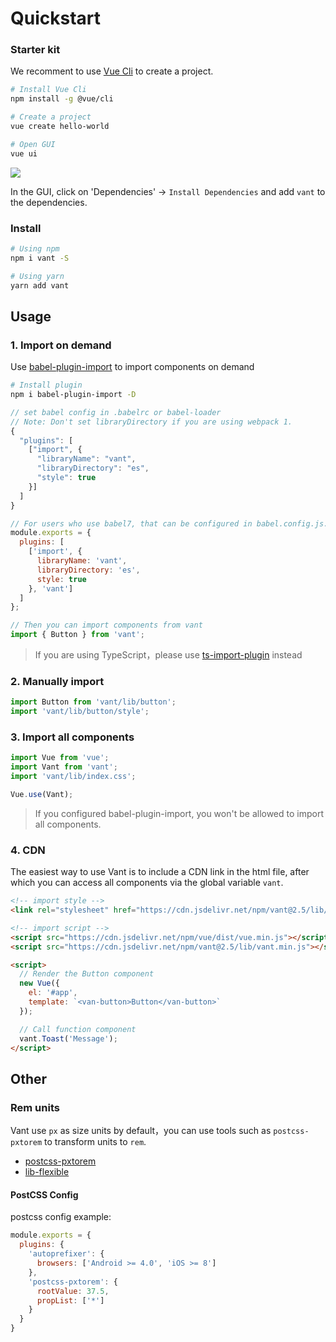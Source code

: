 # Quickstart

### Starter kit

We recomment to use [Vue Cli](https://cli.vuejs.org/zh/) to create a project.

```bash
# Install Vue Cli
npm install -g @vue/cli

# Create a project
vue create hello-world

# Open GUI
vue ui
```

![](https://img.yzcdn.cn/vant/vue-cli-demo-201809030812.png)

In the GUI, click on 'Dependencies' -> `Install Dependencies` and add `vant` to the dependencies.

### Install

```bash
# Using npm
npm i vant -S

# Using yarn
yarn add vant
```

## Usage

### 1. Import on demand

Use [babel-plugin-import](https://github.com/ant-design/babel-plugin-import) to import components on demand

```bash
# Install plugin
npm i babel-plugin-import -D
```

```js
// set babel config in .babelrc or babel-loader
// Note: Don't set libraryDirectory if you are using webpack 1.
{
  "plugins": [
    ["import", {
      "libraryName": "vant",
      "libraryDirectory": "es",
      "style": true
    }]
  ]
}

// For users who use babel7, that can be configured in babel.config.js.bak
module.exports = {
  plugins: [
    ['import', {
      libraryName: 'vant',
      libraryDirectory: 'es',
      style: true
    }, 'vant']
  ]
};
```

```js
// Then you can import components from vant
import { Button } from 'vant';
```

> If you are using TypeScript，please use [ts-import-plugin](https://github.com/Brooooooklyn/ts-import-plugin) instead

### 2. Manually import

```js
import Button from 'vant/lib/button';
import 'vant/lib/button/style';
```
 
### 3. Import all components

```js
import Vue from 'vue';
import Vant from 'vant';
import 'vant/lib/index.css';

Vue.use(Vant);
```

> If you configured babel-plugin-import, you won't be allowed to import all components.

### 4. CDN

The easiest way to use Vant is to include a CDN link in the html file, after which you can access all components via the global variable `vant`.

```html
<!-- import style -->
<link rel="stylesheet" href="https://cdn.jsdelivr.net/npm/vant@2.5/lib/index.css">

<!-- import script -->
<script src="https://cdn.jsdelivr.net/npm/vue/dist/vue.min.js"></script>
<script src="https://cdn.jsdelivr.net/npm/vant@2.5/lib/vant.min.js"></script>

<script>
  // Render the Button component
  new Vue({
    el: '#app',
    template: `<van-button>Button</van-button>`
  });

  // Call function component
  vant.Toast('Message');
</script>
```

## Other

### Rem units

Vant use `px` as size units by default，you can use tools such as `postcss-pxtorem` to transform units to `rem`.

- [postcss-pxtorem](https://github.com/cuth/postcss-pxtorem)
- [lib-flexible](https://github.com/amfe/lib-flexible)

#### PostCSS Config

postcss config example:

```js
module.exports = {
  plugins: {
    'autoprefixer': {
      browsers: ['Android >= 4.0', 'iOS >= 8']
    },
    'postcss-pxtorem': {
      rootValue: 37.5,
      propList: ['*']
    }
  }
}
```